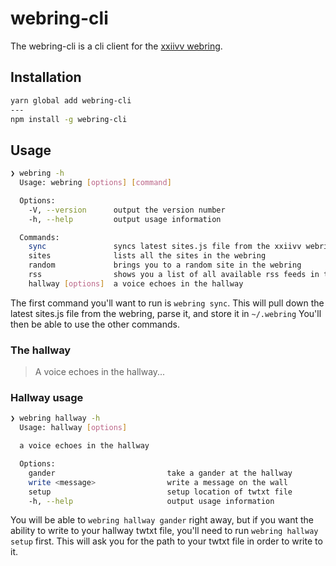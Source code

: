 # webring-cli

The webring-cli is a cli client for the [xxiivv webring](https://webring.xxiivv.com).

## Installation

```sh
yarn global add webring-cli
---
npm install -g webring-cli
```

## Usage

```sh
❯ webring -h
  Usage: webring [options] [command]

  Options:
    -V, --version      output the version number
    -h, --help         output usage information

  Commands:
    sync               syncs latest sites.js file from the xxiivv webring and the hallway feeds
    sites              lists all the sites in the webring
    random             brings you to a random site in the webring
    rss                shows you a list of all available rss feeds in the webring
    hallway [options]  a voice echoes in the hallway
```

The first command you'll want to run is `webring sync`.
This will pull down the latest sites.js file from the webring, parse it, and store it in `~/.webring`
You'll then be able to use the other commands.


### The hallway

> A voice echoes in the hallway...

### Hallway usage

```sh
❯ webring hallway -h
  Usage: hallway [options]

  a voice echoes in the hallway

  Options:
    gander                         take a gander at the hallway
    write <message>                write a message on the wall
    setup                          setup location of twtxt file
    -h, --help                     output usage information
```

You will be able to `webring hallway gander` right away, but if you want the ability to write to your hallway twtxt file, you'll need to run `webring hallway setup` first.
This will ask you for the path to your twtxt file in order to write to it.

